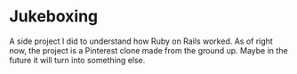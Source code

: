 # Jukeboxing

A side project I did to understand how Ruby on Rails worked. As of right now, the project is a Pinterest clone made from the ground up. Maybe in the future it will turn into something else.